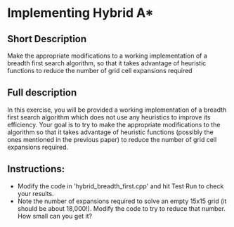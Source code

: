 # Implementing Hybrid A*

## Short Description 
Make the appropriate modifications to a working implementation of a breadth first search algorithm, so that it takes advantage of heuristic functions to reduce the number of grid cell expansions required

## Full description

In this exercise, you will be provided a working implementation of a breadth first search algorithm which does not use any heuristics to improve its efficiency. Your goal is to try to make the appropriate modifications to the algorithm so that it takes advantage of heuristic functions (possibly the ones mentioned in the previous paper) to reduce the number of grid cell expansions required.

## Instructions:
- Modify the code in 'hybrid_breadth_first.cpp' and hit Test Run to check your results.
- Note the number of expansions required to solve an empty 15x15 grid (it should be about 18,000!). Modify the code to try to reduce that number. How small can you get it?
